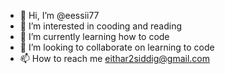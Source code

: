 - 👋 Hi, I’m @eessii77
- 👀 I’m interested in cooding and reading
- 🌱 I’m currently learning how to code
- 💞️ I’m looking to collaborate on learning to code
- 📫 How to reach me eithar2siddig@gmail.com

<!---
eessii77/eessii77 is a ✨ special ✨ repository because its `README.md` (this file) appears on your GitHub profile.
You can click the Preview link to take a look at your changes.
--->
